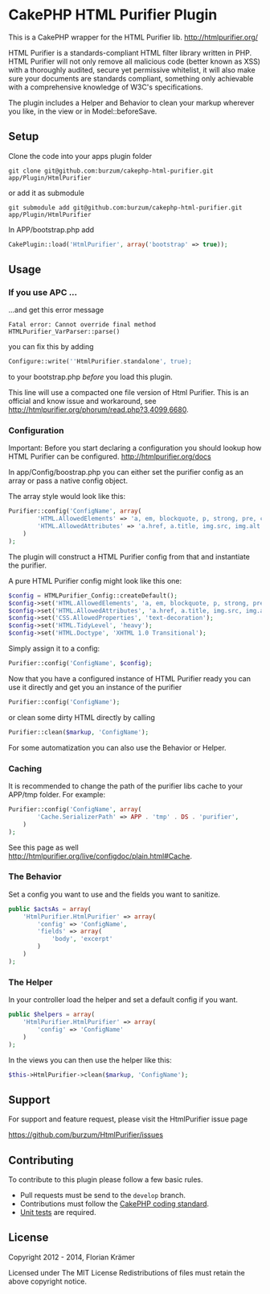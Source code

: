 # CakePHP HTML Purifier Plugin

This is a CakePHP wrapper for the HTML Purifier lib. http://htmlpurifier.org/

HTML Purifier is a standards-compliant HTML filter library written in PHP. HTML Purifier will not only remove all malicious code (better known as XSS) with a thoroughly audited, secure yet permissive whitelist, it will also make sure your documents are standards compliant, something only achievable with a comprehensive knowledge of W3C's specifications.

The plugin includes a Helper and Behavior to clean your markup wherever you like, in the view or in Model::beforeSave.

## Setup

Clone the code into your apps plugin folder

	git clone git@github.com:burzum/cakephp-html-purifier.git app/Plugin/HtmlPurifier

or add it as submodule

	git submodule add git@github.com:burzum/cakephp-html-purifier.git app/Plugin/HtmlPurifier

In APP/bootstrap.php add

```php
CakePlugin::load('HtmlPurifier', array('bootstrap' => true));
```

## Usage

### If you use APC ...

...and get this error message

	Fatal error: Cannot override final method HTMLPurifier_VarParser::parse()

you can fix this by adding

```php
Configure::write(''HtmlPurifier.standalone', true);
```

to your bootstrap.php *before* you load this plugin.

This line will use a compacted one file version of Html Purifier. This is an official and know issue and workaround, see http://htmlpurifier.org/phorum/read.php?3,4099,6680.

### Configuration

Important: Before you start declaring a configuration you should lookup how HTML Purifier can be configured. http://htmlpurifier.org/docs

In app/Config/boostrap.php you can either set the purifier config as an array or pass a native config object.

The array style would look like this:

```php
Purifier::config('ConfigName', array(
		'HTML.AllowedElements' => 'a, em, blockquote, p, strong, pre, code, span,ul,ol,li,img',
		'HTML.AllowedAttributes' => 'a.href, a.title, img.src, img.alt'
	)
);
```

The plugin will construct a HTML Purifier config from that and instantiate the purifier.

A pure HTML Purifier config might look like this one:

```php
$config = HTMLPurifier_Config::createDefault();
$config->set('HTML.AllowedElements', 'a, em, blockquote, p, strong, pre, code, span,ul,ol,li,img');
$config->set('HTML.AllowedAttributes', 'a.href, a.title, img.src, img.alt, *.style');
$config->set('CSS.AllowedProperties', 'text-decoration');
$config->set('HTML.TidyLevel', 'heavy');
$config->set('HTML.Doctype', 'XHTML 1.0 Transitional');
```

Simply assign it to a config:

```php
Purifier::config('ConfigName', $config);
```

Now that you have a configured instance of HTML Purifier ready you can use it directly and get you an instance of the purifier

```php
Purifier::config('ConfigName');
```

or clean some dirty HTML directly by calling

```php
Purifier::clean($markup, 'ConfigName');
```

For some automatization you can also use the Behavior or Helper.

### Caching ###

It is recommended to change the path of the purifier libs cache to your APP/tmp folder. For example:

```php
Purifier::config('ConfigName', array(
		'Cache.SerializerPath' => APP . 'tmp' . DS . 'purifier',
	)
);
```

See this page as well http://htmlpurifier.org/live/configdoc/plain.html#Cache.

### The Behavior

Set a config you want to use and the fields you want to sanitize.

```php
public $actsAs = array(
	'HtmlPurifier.HtmlPurifier' => array(
		'config' => 'ConfigName',
		'fields' => array(
			'body', 'excerpt'
		)
	)
);
```

### The Helper

In your controller load the helper and set a default config if you want.

```php
public $helpers = array(
	'HtmlPurifier.HtmlPurifier' => array(
		'config' => 'ConfigName'
	)
);
```

In the views you can then use the helper like this:

```php
$this->HtmlPurifier->clean($markup, 'ConfigName');
```

## Support

For support and feature request, please visit the HtmlPurifier issue page

https://github.com/burzum/HtmlPurifier/issues

Contributing
------------

To contribute to this plugin please follow a few basic rules.

* Pull requests must be send to the ```develop``` branch.
* Contributions must follow the [CakePHP coding standard](http://book.cakephp.org/2.0/en/contributing/cakephp-coding-conventions.html).
* [Unit tests](http://book.cakephp.org/2.0/en/development/testing.html) are required.

## License

Copyright 2012 - 2014, Florian Krämer

Licensed under The MIT License
Redistributions of files must retain the above copyright notice.
